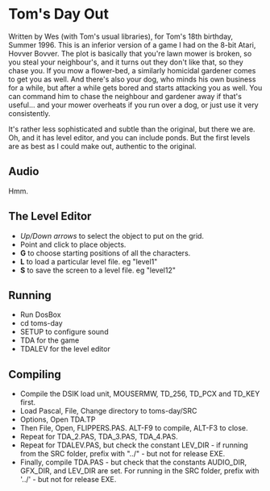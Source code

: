# Tom's Day Out

Written by Wes (with Tom's usual libraries), for Tom's 18th birthday, Summer
1996. This is an inferior version of a game I had on the 8-bit Atari, Hovver Bovver. The plot is basically that you're lawn mower is broken, so 
you steal your neighbour's, and it turns out they don't like that, so they chase you. If you mow a flower-bed, a similarly homicidal
gardener comes to get you as well. And there's also your dog, who minds his own business for a while, but after a while gets bored and
starts attacking you as well. You can command him to chase the neighbour and gardener away if that's useful... and your mower overheats if 
you run over a dog, or just use it very consistently. 

It's rather less sophisticated and subtle than the original, but there we 
are. Oh, and it has level editor, and you can include ponds. But the first levels are as best as
I could make out, authentic to the original.

## Audio

Hmm.

## The Level Editor

* *Up/Down arrows* to select the object to put on the grid.
* Point and click to place objects.
* **G** to choose starting positions of all the characters.
* **L** to load a particular level file. eg "level1"
* **S** to save the screen to a level file. eg "level12"

## Running

* Run DosBox
* cd toms-day
* SETUP to configure sound
* TDA for the game
* TDALEV  for the level editor
## Compiling

* Compile the DSIK load unit, MOUSERMW, TD_256, TD_PCX and TD_KEY first.
* Load Pascal, File, Change directory to toms-day/SRC
* Options, Open TDA.TP
* Then File, Open, FLIPPERS.PAS. ALT-F9 to compile, ALT-F3 to close.
* Repeat for TDA_2.PAS, TDA_3.PAS, TDA_4.PAS.
* Repeat for TDALEV.PAS, but check the constant LEV_DIR - if running from the SRC folder, prefix with "../" - but not for release EXE.
* Finally, compile TDA.PAS - but check that the constants AUDIO_DIR, GFX_DIR, and LEV_DIR are set. For running in the SRC folder, prefix with '../' - but not for release EXE.

